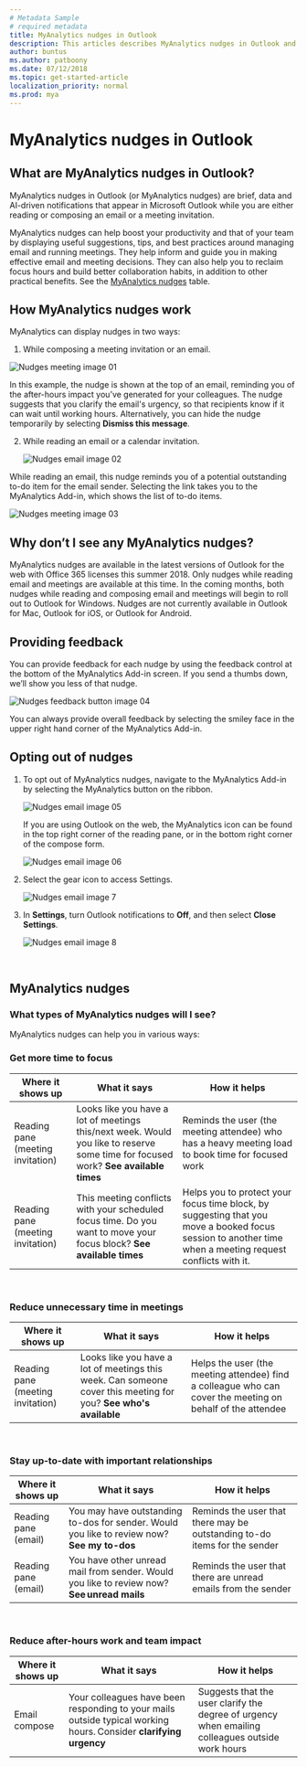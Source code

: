 ```yaml
---
# Metadata Sample
# required metadata
title: MyAnalytics nudges in Outlook
description: This articles describes MyAnalytics nudges in Outlook and how they work.
author: buntus
ms.author: patboony
ms.date: 07/12/2018
ms.topic: get-started-article
localization_priority: normal 
ms.prod: mya
---
```


# MyAnalytics nudges in Outlook

## What are MyAnalytics nudges in Outlook? 
MyAnalytics nudges in Outlook (or MyAnalytics nudges) are brief, data and AI-driven notifications that appear in Microsoft Outlook while you are either reading or composing an email or a meeting invitation.  

MyAnalytics nudges can help boost your productivity and that of your team by displaying useful suggestions, tips, and best practices around managing email and running meetings. They help inform and guide you in making effective email and meeting decisions. They can also help you to reclaim focus hours and build better collaboration habits, in addition to other practical benefits. See the
[MyAnalytics nudges](#myanalytics-nudges) table.

## How MyAnalytics nudges work 
MyAnalytics can display nudges in two ways: 

1.  While composing a meeting invitation or an email.

 ![Nudges meeting image 01](../../Images/nudges-meeting-01.png)

 In this example, the nudge is shown at the top of an email, reminding you of the after-hours impact you’ve generated for your colleagues. The nudge suggests that you clarify the email's urgency, so that recipients know if it can wait until working hours. Alternatively, you can hide the nudge temporarily by selecting **Dismiss this message**. 

2. While reading an email or a calendar invitation. 

   ![Nudges email image 02](../../Images/nudges-email-02.png)

While reading an email, this nudge reminds you of a potential outstanding to-do item for the email sender. Selecting the link takes you to the MyAnalytics Add-in, which shows the list of to-do items. 
 
![Nudges meeting image 03](../../Images/nudges-meeting-summary_03.png)


## Why don’t I see any MyAnalytics nudges? 
MyAnalytics nudges are available in the latest versions of Outlook for the web with Office 365 licenses this summer 2018. Only nudges while reading email and meetings are available at this time. In the coming months, both nudges while reading and composing email and meetings will begin to roll out to Outlook for Windows. Nudges are not currently available in Outlook for Mac, Outlook for iOS, or Outlook for Android.

## Providing feedback 
You can provide feedback for each nudge by using the feedback control at the bottom of the MyAnalytics Add-in screen. If you send a thumbs down, we’ll show you less of that nudge. 

   ![Nudges feedback button image 04](../../Images/nudges-feedback-04.png)

You can always provide overall feedback by selecting the smiley face in the upper right hand corner of the MyAnalytics Add-in. 

## Opting out of nudges

1. To opt out of MyAnalytics nudges, navigate to the MyAnalytics Add-in by selecting the MyAnalytics button on the ribbon.  

      ![Nudges email image 05](../../Images/nudges-mya-tab-05.png)

      If you are using Outlook on the web, the MyAnalytics icon can be found in the top right corner of the reading pane, or in the bottom right corner of the compose form.

     ![Nudges email image 06](../../Images/nudges-reply-all-06.png)

2. Select the gear icon to access Settings.

   ![Nudges email image 7](../../Images/nudges-email-07.png)

3.  In **Settings**, turn Outlook notifications to **Off**, and then select **Close Settings**.

    ![Nudges email image 8](../../Images/nudges-email-08.png)


<br>

## MyAnalytics nudges
 
### What types of MyAnalytics nudges will I see? 
MyAnalytics nudges can help you in various ways:
</br>

### Get more time to focus

| Where it shows up  | What it says | How it helps  |
|------|-------|---------|
|Reading pane (meeting invitation)|Looks like you have a lot of meetings this/next week. Would you like to reserve some time for focused work? **See available times**|Reminds the user (the meeting attendee) who has a heavy meeting load to book time for focused work|
|Reading pane (meeting invitation)|This meeting conflicts with your scheduled focus time. Do you want to move your focus block? **See available times**|Helps you to protect your focus time block, by suggesting that you move a booked focus session to another time when a meeting request conflicts with it.|

</br>

### Reduce unnecessary time in meetings

| Where it shows up | What it says | How it helps  |
|------|-------|---------|
|Reading pane (meeting invitation) |Looks like you have a lot of meetings this week. Can someone cover this meeting for you? **See who's available** | Helps the user (the meeting attendee) find a colleague who can cover the meeting on behalf of the attendee|

</br>

### Stay up-to-date with important relationships

| Where it shows up | What it says | How it helps |
|------|-------|---------|
| Reading pane (email) | You may have outstanding to-dos for sender. Would you like to review now? **See my to-dos** | Reminds the user that there may be outstanding to-do items for the sender |
|Reading pane (email) | You have other unread mail from sender. Would you like to review now? **See unread mails** |Reminds the user that there are unread emails from the sender |

</br>

### Reduce after-hours work and team impact 
| Where it shows up  | What it says | How it helps |
|------|-------|---------|
|Email compose | Your colleagues have been responding to your mails outside typical working hours. Consider **clarifying urgency** |Suggests that the user clarify the degree of urgency when emailing colleagues outside work hours |
